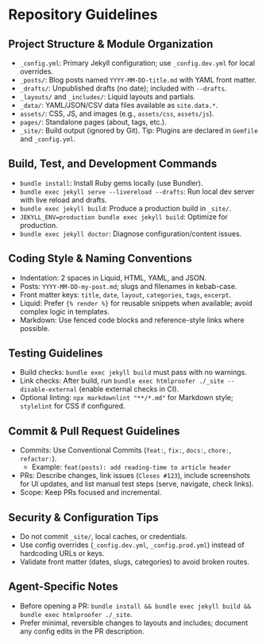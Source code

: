 # Repository Guidelines

## Project Structure & Module Organization
- `_config.yml`: Primary Jekyll configuration; use `_config.dev.yml` for local overrides.
- `_posts/`: Blog posts named `YYYY-MM-DD-title.md` with YAML front matter.
- `_drafts/`: Unpublished drafts (no date); included with `--drafts`.
- `_layouts/` and `_includes/`: Liquid layouts and partials.
- `_data/`: YAML/JSON/CSV data files available as `site.data.*`.
- `assets/`: CSS, JS, and images (e.g., `assets/css`, `assets/js`).
- `pages/`: Standalone pages (about, tags, etc.).
- `_site/`: Build output (ignored by Git).
Tip: Plugins are declared in `Gemfile` and `_config.yml`.

## Build, Test, and Development Commands
- `bundle install`: Install Ruby gems locally (use Bundler).
- `bundle exec jekyll serve --livereload --drafts`: Run local dev server with live reload and drafts.
- `bundle exec jekyll build`: Produce a production build in `_site/`.
- `JEKYLL_ENV=production bundle exec jekyll build`: Optimize for production.
- `bundle exec jekyll doctor`: Diagnose configuration/content issues.

## Coding Style & Naming Conventions
- Indentation: 2 spaces in Liquid, HTML, YAML, and JSON.
- Posts: `YYYY-MM-DD-my-post.md`; slugs and filenames in kebab-case.
- Front matter keys: `title`, `date`, `layout`, `categories`, `tags`, `excerpt`.
- Liquid: Prefer `{% render %}` for reusable snippets when available; avoid complex logic in templates.
- Markdown: Use fenced code blocks and reference-style links where possible.

## Testing Guidelines
- Build checks: `bundle exec jekyll build` must pass with no warnings.
- Link checks: After build, run `bundle exec htmlproofer ./_site --disable-external` (enable external checks in CI).
- Optional linting: `npx markdownlint "**/*.md"` for Markdown style; `stylelint` for CSS if configured.

## Commit & Pull Request Guidelines
- Commits: Use Conventional Commits (`feat:`, `fix:`, `docs:`, `chore:`, `refactor:`).
  - Example: `feat(posts): add reading-time to article header`
- PRs: Describe changes, link issues (`Closes #123`), include screenshots for UI updates, and list manual test steps (serve, navigate, check links).
- Scope: Keep PRs focused and incremental.

## Security & Configuration Tips
- Do not commit `_site/`, local caches, or credentials.
- Use config overrides (`_config.dev.yml`, `_config.prod.yml`) instead of hardcoding URLs or keys.
- Validate front matter (dates, slugs, categories) to avoid broken routes.

## Agent-Specific Notes
- Before opening a PR: `bundle install && bundle exec jekyll build && bundle exec htmlproofer ./_site`.
- Prefer minimal, reversible changes to layouts and includes; document any config edits in the PR description.
